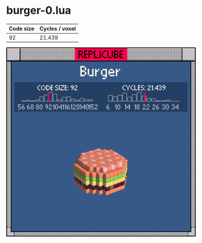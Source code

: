 # burger-0.lua

| Code size | Cycles / voxel |
| --------- | -------------- |
| 92        | 21.439         |

![](burger-0.png)
